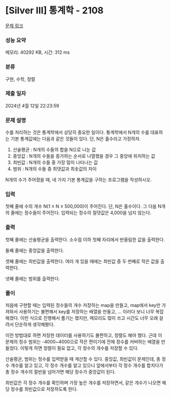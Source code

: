 # [Silver III] 통계학 - 2108 

[문제 링크](https://www.acmicpc.net/problem/2108) 

### 성능 요약

메모리: 40292 KB, 시간: 312 ms

### 분류

구현, 수학, 정렬

### 제출 일자

2024년 4월 12일 22:23:59

### 문제 설명

<p>수를 처리하는 것은 통계학에서 상당히 중요한 일이다. 통계학에서 N개의 수를 대표하는 기본 통계값에는 다음과 같은 것들이 있다. 단, N은 홀수라고 가정하자.</p>

<ol>
	<li>산술평균 : N개의 수들의 합을 N으로 나눈 값</li>
	<li>중앙값 : N개의 수들을 증가하는 순서로 나열했을 경우 그 중앙에 위치하는 값</li>
	<li>최빈값 : N개의 수들 중 가장 많이 나타나는 값</li>
	<li>범위 : N개의 수들 중 최댓값과 최솟값의 차이</li>
</ol>

<p>N개의 수가 주어졌을 때, 네 가지 기본 통계값을 구하는 프로그램을 작성하시오.</p>

### 입력 

 <p>첫째 줄에 수의 개수 N(1 ≤ N ≤ 500,000)이 주어진다. 단, N은 홀수이다. 그 다음 N개의 줄에는 정수들이 주어진다. 입력되는 정수의 절댓값은 4,000을 넘지 않는다.</p>

### 출력 

 <p>첫째 줄에는 산술평균을 출력한다. 소수점 이하 첫째 자리에서 반올림한 값을 출력한다.</p>

<p>둘째 줄에는 중앙값을 출력한다.</p>

<p>셋째 줄에는 최빈값을 출력한다. 여러 개 있을 때에는 최빈값 중 두 번째로 작은 값을 출력한다.</p>

<p>넷째 줄에는 범위를 출력한다.</p>

### 풀이

처음에 구현할 때는 입력된 정수들의 개수 저장하는 map을 만들고, map에서 key만 가져와서 사용하기는 불편해서 key를 저장하는 배열을 만들고, ... 이러다 보니 너무 복잡해졌다. 이런 식으로 진행해서 풀기는 했지만, 메모리도 많이 쓰고 시간도 너무 오래 걸려서 단순하게 생각해봤다.

이전 방법대로 하면 저장한 데이터를 사용하기도 불편하고, 정렬도 해야 했다. 근데 이 문제의 정수 범위는 -4000~4000으로 작은 편이기에 전체 정수를 커버하는 배열을 만들었다. 이렇게 하면 정렬이 필요 없고, 각 정수의 개수를 저장할 수 있다.

산술평균, 범위는 정수를 입력받을 때 계산할 수 있다. 중앙값, 최빈값이 문제인데, 총 정수 개수를 알고 있고, 각 정수 개수를 알고 있으니 앞에서부터 각 정수 개수를 합치다가 총 정수 개수의 절반을 넘어가면 해당 정수가 중앙값이 된다.

최빈값은 각 정수 개수를 확인하며 가장 높은 개수를 저장하면서, 같은 개수가 나오면 해당 정수를 최빈값으로 저장하도록 한다.
